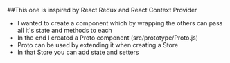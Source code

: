 ##This one is inspired by React Redux and React Context Provider
- I wanted to create a component which by wrapping the others can pass all it's state and methods to each
- In the end I created a Proto component (src/prototype/Proto.js)
- Proto can be used by extending it when creating a Store
- In that Store you can add state and setters
